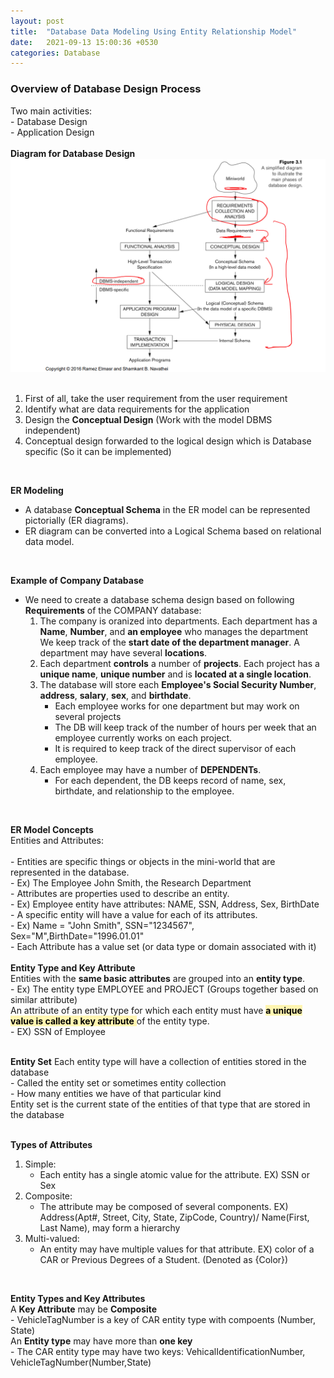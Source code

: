 ```yaml
---
layout: post
title:  "Database Data Modeling Using Entity Relationship Model"
date:   2021-09-13 15:00:36 +0530
categories: Database
---
```


### **Overview of Database Design Process** <br/>


Two main activities: <br/>
	- Database Design <br/>
	- Application Design <br/>
<br/>
**Diagram for Database Design**
![Image Alt MemoryLayout](/assets/databasedesign.png) <br/>
<br/>
1. First of all, take the user requirement from the user requirement <br/>
2. Identify what are data requirements for the application <br/>
3. Design the **Conceptual Design** (Work with the model DBMS independent) <br/>
4. Conceptual design forwarded to the logical design which is Database specific (So it can be implemented) <br/>
<br/>

**ER Modeling**  <br/>
- A database **Conceptual Schema** in the ER model can be represented pictorially (ER diagrams). <br/>
- ER diagram can be converted into a Logical Schema based on relational data model. <br/>
<br/>

**Example of Company Database** <br/>
- We need to create a database schema design based on following **Requirements** of the COMPANY database: <br/>
	1. The company is oranized into departments. Each department has a **Name**, **Number**, and **an employee** who manages the department <br/>
		We keep track of the **start date of the department manager**. A department may have several **locations**. <br/>
	2. Each department **controls** a number of **projects**. Each project has a **unique name**, **unique number** and is **located at a single location**. <br/>
	3. The database will store each **Employee's Social Security Number**, **address**, **salary**, **sex**, and **birthdate**.  <br/>
		- Each employee works for one department but may work on several projects <br/>
		- The DB will keep track of the number of hours per week that an employee currently works on each project. <br/>
		- It is required to keep track of the direct supervisor of each employee. <br/>
	4. Each employee may have a number of **DEPENDENTs**. <br/>
		- For each dependent, the DB keeps record of name, sex, birthdate, and relationship to the employee. <br/>
<br/>

**ER Model Concepts**<br/>
Entities and Attributes: <br/>
<br/>
	- Entities are specific things or objects in the mini-world that are represented in the database. <br/>
		- Ex) The Employee John Smith, the Research Department <br/>
	- Attributes are properties used to describe an entity. <br/>
		- Ex) Employee entity have attributes: NAME, SSN, Address, Sex, BirthDate <br/>
	- A specific entity will have a value for each of its attributes. <br/>
		- Ex) Name = "John Smith", SSN="1234567", Sex="M",BirthDate="1996.01.01" <br/>
	- Each Attribute has a value set (or data type or domain associated with it) <br/>
<br/>
**Entity Type and Key Attribute** <br/>
Entities with the **same basic attributes** are grouped into an **entity type**. <br/>
	- Ex) The entity type EMPLOYEE and PROJECT (Groups together based on similar attribute) <br/>
An attribute of an entity type for which each entity must have <mark style='background-color: #fff5b1'>  **a unique value is called a key attribute** </mark> of the entity type. <br/>
	- EX) SSN of Employee <br/>
<br/>

**Entity Set**
Each entity type will have a collection of entities stored in the database <br/>
		- Called the entity set or sometimes entity collection <br/>
		- How many entities we have of that particular kind <br/>
Entity set is the current state of the entities of that type that are stored in the database <br/>
<br/>

**Types of Attributes** <br/>
1. Simple: <br/>
	- Each entity has a single atomic value for the attribute. EX) SSN or Sex <br/>
2. Composite: <br/>
	- The attribute may be composed of several components. EX) Address(Apt#, Street, City, State, ZipCode, Country)/ Name(First, Last Name), may form a hierarchy <br/>
3. Multi-valued: <br/>
	- An entity may have multiple values for that attribute. EX) color of a CAR or Previous Degrees of a Student. (Denoted as \{Color\}) <br/>
<br/>

**Entity Types and Key Attributes** <br/>
A **Key Attribute** may be **Composite** <br/>
	- VehicleTagNumber is a key of CAR entity type with compoents (Number, State) <br/>
An **Entity type** may have more than **one key** <br/>
	- The CAR entity type may have two keys: VehicalIdentificationNumber, VehicleTagNumber(Number,State) <br/>
